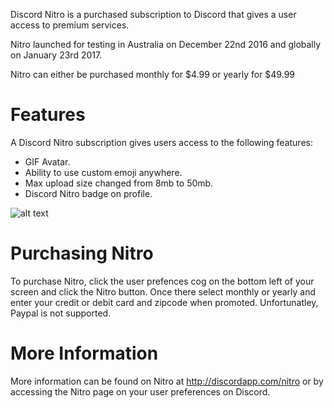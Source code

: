 <!-- TITLE: Nitro -->

Discord Nitro is a purchased subscription to Discord that gives a user access to premium services.

Nitro launched for testing in Australia on December 22nd 2016 and globally on January 23rd 2017.

Nitro can either be purchased monthly for $4.99 or yearly for $49.99

# Features
A Discord Nitro subscription gives users access to the following features:

* GIF Avatar.
* Ability to use custom emoji anywhere.
* Max upload size changed from 8mb to 50mb.
* Discord Nitro badge on profile.

![alt text](http://i.imgur.com/lfcwidp.png?1)
# Purchasing Nitro
To purchase Nitro, click the user prefences cog on the bottom left of your screen and click the Nitro button. Once there select monthly or yearly and enter your credit or debit card and zipcode when promoted. Unfortunatley, Paypal is not supported.

# More Information
More information can be found on Nitro at http://discordapp.com/nitro or by accessing the Nitro page on your user preferences on Discord.